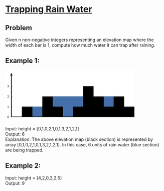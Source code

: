 # [Trapping Rain Water](https://leetcode.com/problems/trapping-rain-water/)

## Problem

Given n non-negative integers representing an elevation map where the width of each bar is 1, compute how much water it can trap after raining.


## Example 1:
![figure](./rainwatertrap.png)

Input: height = [0,1,0,2,1,0,1,3,2,1,2,1]  
Output: 6  
Explanation: The above elevation map (black section) is represented by array [0,1,0,2,1,0,1,3,2,1,2,1]. In this case, 6 units of rain water (blue section) are being trapped.

## Example 2:

Input: height = [4,2,0,3,2,5]  
Output: 9  